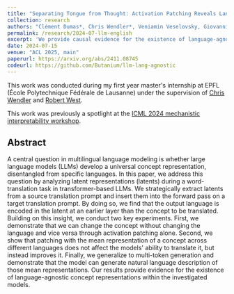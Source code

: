 ```yaml
---
title: "Separating Tongue from Thought: Activation Patching Reveals Language-Agnostic Concept Representations in Transformers"
collection: research
authors: "Clément Dumas*, Chris Wendler*, Veniamin Veselovsky, Giovanni Monea, Robert West"
permalink: /research/2024-07-llm-english
excerpt: 'We provide causal evidence for the existence of language-agnostic concept representations within LLMs'
date: 2024-07-15
venue: "ACL 2025, main"
paperurl: https://arxiv.org/abs/2411.08745
codeurl: https://github.com/Butanium/llm-lang-agnostic
---
```

This work was conducted during my first year master's internship at EPFL (École Polytechnique Fédérale de Lausanne) under the supervision of [Chris Wendler](https://ch.linkedin.com/in/wendlerc) and [Robert West](https://dlab.epfl.ch/people/west/).

This work was previously a spotlight at the [ICML 2024 mechanistic interpretability workshop](https://openreview.net/forum?id=0ku2hIm4BS).

## Abstract

A central question in multilingual language modeling is whether large language models (LLMs) develop a universal concept representation, disentangled from specific languages. In this paper, we address this question by analyzing latent representations (latents) during a word-translation task in transformer-based LLMs. We strategically extract latents from a source translation prompt and insert them into the forward pass on a target translation prompt. By doing so, we find that the output language is encoded in the latent at an earlier layer than the concept to be translated. Building on this insight, we conduct two key experiments. First, we demonstrate that we can change the concept without changing the language and vice versa through activation patching alone. Second, we show that patching with the mean representation of a concept across different languages does not affect the models' ability to translate it, but instead improves it. Finally, we generalize to multi-token generation and demonstrate that the model can generate natural language description of those mean representations. Our results provide evidence for the existence of language-agnostic concept representations within the investigated models.